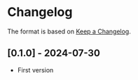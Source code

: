# Changelog

The format is based on [Keep a Changelog](https://keepachangelog.com/en/1.0.0/).


## [0.1.0] - 2024-07-30
- First version
